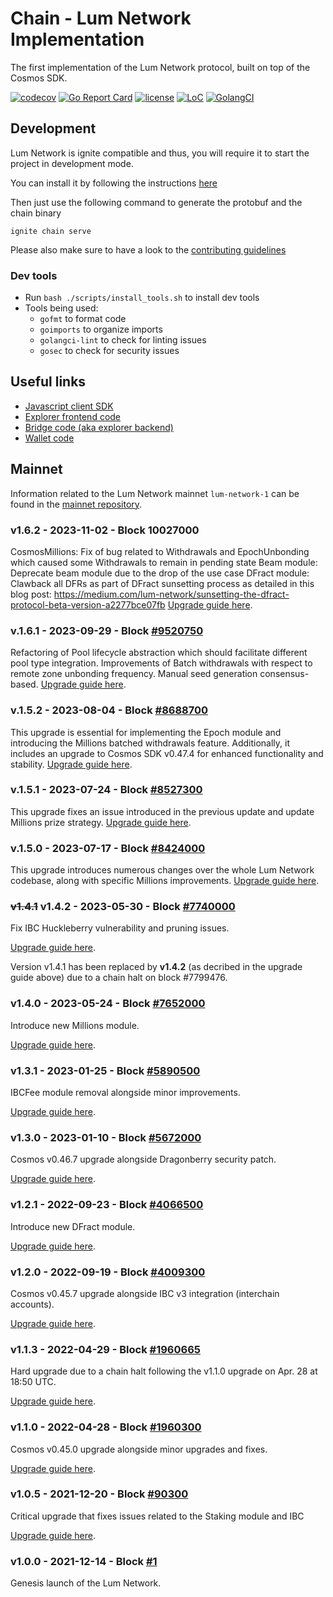 # Chain - Lum Network Implementation
The first implementation of the Lum Network protocol, built on top of the Cosmos SDK.

[![codecov](https://codecov.io/gh/lum-network/chain/branch/master/graph/badge.svg)](https://codecov.io/gh/lum-network/chain)
[![Go Report Card](https://goreportcard.com/badge/github.com/lum-network/chain)](https://goreportcard.com/report/github.com/lum-network/chain)
[![license](https://img.shields.io/github/license/lum-network/chain.svg)](https://github.com/lum-network/chain/blob/main/LICENSE)
[![LoC](https://tokei.rs/b1/github.com/lum-network/chain)](github.com/lum-network/chain)
[![GolangCI](https://golangci.com/badges/github.com/lum-network/chain.svg)](https://golangci.com/r/github.com/lum-network/chain)

## Development

Lum Network is ignite compatible and thus, you will require it to start the project in development mode.

You can install it by following the instructions [here](https://docs.ignite.com/)

Then just use the following command to generate the protobuf and the chain binary

    ignite chain serve

Please also make sure to have a look to the [contributing guidelines](https://github.com/lum-network/chain/blob/master/CONTRIBUTING.md)

### Dev tools

- Run `bash ./scripts/install_tools.sh` to install dev tools
- Tools being used:
    - `gofmt` to format code
    - `goimports` to organize imports
    - `golangci-lint` to check for linting issues
    - `gosec` to check for security issues

## Useful links

* [Javascript client SDK](https://github.com/lum-network/sdk-javascript)
* [Explorer frontend code](https://github.com/lum-network/explorer)
* [Bridge code (aka explorer backend)](https://github.com/lum-network/chain-bridge)
* [Wallet code](https://github.com/lum-network/wallet)

## Mainnet

Information related to the Lum Network mainnet `lum-network-1` can be found in the [mainnet repository](https://github.com/lum-network/mainnet).

### v1.6.2 - 2023-11-02 - Block 10027000
CosmosMillions: Fix of bug related to Withdrawals and EpochUnbonding which caused some Withdrawals to remain in pending state 
Beam module: Deprecate beam module due to the drop of the use case
DFract module: Clawback all DFRs as part of DFract sunsetting process as detailed in this blog post: https://medium.com/lum-network/sunsetting-the-dfract-protocol-beta-version-a2277bce07fb
[Upgrade guide here](https://github.com/lum-network/mainnet/blob/master/upgrades/v1.6.2/guide.md).


### v.1.6.1 - 2023-09-29 - Block [#9520750](https://www.mintscan.io/lum/blocks/9520750)
Refactoring of Pool lifecycle abstraction which should facilitate different pool type integration.
Improvements of Batch withdrawals with respect to remote zone unbonding frequency.
Manual seed generation consensus-based.
[Upgrade guide here](https://github.com/lum-network/mainnet/blob/master/upgrades/v1.6.1/guide.md).

### v.1.5.2 - 2023-08-04 - Block [#8688700](https://www.mintscan.io/lum/blocks/8688700)
This upgrade is essential for implementing the Epoch module and introducing the Millions batched withdrawals feature. Additionally, it includes an upgrade to Cosmos SDK v0.47.4 for enhanced functionality and stability.
[Upgrade guide here](https://github.com/lum-network/mainnet/blob/master/upgrades/v1.5.2/guide.md).

### v.1.5.1 - 2023-07-24 - Block [#8527300](https://www.mintscan.io/lum/blocks/8527300)
This upgrade fixes an issue introduced in the previous update and update Millions prize strategy.
[Upgrade guide here](https://github.com/lum-network/mainnet/blob/master/upgrades/v1.5.1/guide.md).

### v.1.5.0 - 2023-07-17 - Block [#8424000](https://www.mintscan.io/lum/blocks/8424000)
This upgrade introduces numerous changes over the whole Lum Network codebase, along with specific Millions improvements.
[Upgrade guide here](https://github.com/lum-network/mainnet/blob/master/upgrades/v1.5.0/guide.md).

### ~~v1.4.1~~ v1.4.2 - 2023-05-30 - Block [#7740000](https://www.mintscan.io/lum/blocks/7740000)
Fix IBC Huckleberry vulnerability and pruning issues.

[Upgrade guide here](https://github.com/lum-network/mainnet/blob/master/upgrades/v1.4.1/guide.md).

Version v1.4.1 has been replaced by **v1.4.2** (as decribed in the upgrade guide above) due to a chain halt on block #7799476.

### v1.4.0 - 2023-05-24 - Block [#7652000](https://www.mintscan.io/lum/blocks/7652000)
Introduce new Millions module.

[Upgrade guide here](https://github.com/lum-network/mainnet/blob/master/upgrades/v1.4.0/guide.md).

### v1.3.1 - 2023-01-25 - Block [#5890500](https://www.mintscan.io/lum/blocks/5890500)
IBCFee module removal alongside minor improvements.

[Upgrade guide here](https://github.com/lum-network/mainnet/blob/master/upgrades/v1.3.1/guide.md).

### v1.3.0 - 2023-01-10 - Block [#5672000](https://www.mintscan.io/lum/blocks/5672000)
Cosmos v0.46.7 upgrade alongside Dragonberry security patch.

[Upgrade guide here](https://github.com/lum-network/mainnet/blob/master/upgrades/v1.3.0/guide.md).

### v1.2.1 - 2022-09-23 - Block [#4066500](https://www.mintscan.io/lum/blocks/4066500)
Introduce new DFract module.

[Upgrade guide here](https://github.com/lum-network/mainnet/blob/master/upgrades/v1.2.1/guide.md).

### v1.2.0 - 2022-09-19 - Block [#4009300](https://www.mintscan.io/lum/blocks/4009300)
Cosmos v0.45.7 upgrade alongside IBC v3 integration (interchain accounts).

[Upgrade guide here](https://github.com/lum-network/mainnet/blob/master/upgrades/v1.2.0/guide.md).

### v1.1.3 - 2022-04-29 - Block [#1960665](https://www.mintscan.io/lum/blocks/1960665)
Hard upgrade due to a chain halt following the v1.1.0 upgrade on Apr. 28 at 18:50 UTC.

[Upgrade guide here](https://github.com/lum-network/mainnet/blob/master/upgrades/v1.1.3/guide.md).

### v1.1.0 - 2022-04-28 - Block [#1960300](https://www.mintscan.io/lum/blocks/1960300)
Cosmos v0.45.0 upgrade alongside minor upgrades and fixes.

[Upgrade guide here](https://github.com/lum-network/mainnet/blob/master/upgrades/v1.1.0/guide.md).

### v1.0.5 - 2021-12-20 - Block [#90300](https://www.mintscan.io/lum/blocks/90300)
Critical upgrade that fixes issues related to the Staking module and IBC

[Upgrade guide here](https://github.com/lum-network/mainnet/blob/master/upgrades/v1.0.5/guide.md).

### v1.0.0 - 2021-12-14 - Block [#1](https://www.mintscan.io/lum/blocks/1)
Genesis launch of the Lum Network.
